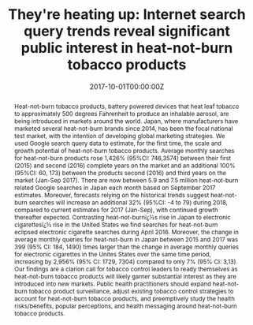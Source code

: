---
title: "They're heating up: Internet search query trends reveal significant public interest in heat-not-burn tobacco products"

authors:
- "admin"
- "Eric Leas"
- "Mark Dredze"
- "Joanna E. Cohen"
- "John W. Ayers"
date: "2017-10-01T00:00:00Z"
doi: "10.1371/journal.pone.0185735"
venue: "PLOS ONE"
publishDate: "2017-01-01T00:00:00Z"
publication_types: ["2"]
abstract: "Heat-not-burn tobacco products, battery powered devices that heat leaf tobacco to approximately 500 degrees Fahrenheit to produce an inhalable aerosol, are being introduced in markets around the world. Japan, where manufacturers have marketed several heat-not-burn brands since 2014, has been the focal national test market, with the intention of developing global marketing strategies. We used Google search query data to estimate, for the first time, the scale and growth potential of heat-not-burn tobacco products. Average monthly searches for heat-not-burn products rose 1,426% (95%CI: 746,3574) between their first (2015) and second (2016) complete years on the market and an additional 100% (95%CI: 60, 173) between the products second (2016) and third years on the market (Jan-Sep 2017). There are now between 5.9 and 7.5 million heat-not-burn related Google searches in Japan each month based on September 2017 estimates. Moreover, forecasts relying on the historical trends suggest heat-not-burn searches will increase an additional 32% (95%CI: -4 to 79) during 2018, compared to current estimates for 2017 (Jan-Sep), with continued growth thereafter expected. Contrasting heat-not-burnï¿½s rise in Japan to electronic cigarettesï¿½ rise in the United States we find searches for heat-not-burn eclipsed electronic cigarette searches during April 2016. Moreover, the change in average monthly queries for heat-not-burn in Japan between 2015 and 2017 was 399 (95% CI: 184, 1490) times larger than the change in average monthly queries for electronic cigarettes in the Unites States over the same time period, increasing by 2,956% (95% CI: 1729, 7304) compared to only 7% (95% CI: 3,13). Our findings are a clarion call for tobacco control leaders to ready themselves as heat-not-burn tobacco products will likely garner substantial interest as they are introduced into new markets. Public health practitioners should expand heat-not-burn tobacco product surveillance, adjust existing tobacco control strategies to account for heat-not-burn tobacco products, and preemptively study the health risks/benefits, popular perceptions, and health messaging around heat-not-burn tobacco products."
summary: "Caputi, T. L., Leas, E., Dredze, M., Cohen, J. E., & Ayers, J. W. (2017). They're heating up: Internet search query trends reveal significant public interest in heat-not-burn tobacco products. PLOS ONE, 12(10), e0185735. doi:10.1371/journal.pone.0185735"
tags: 
featured: false
links:
- name: Paper Link
  url: "https://journals.plos.org/plosone/article?id=10.1371/journal.pone.0185735"
url_pdf: "/files/PLOS-2017.pdf"
image:
  focal_point: ""
  preview_only: false
---
